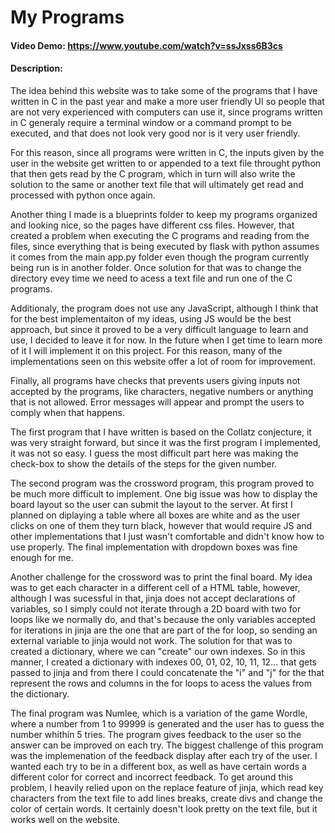 # My Programs
#### Video Demo: https://www.youtube.com/watch?v=ssJxss6B3cs
#### Description:
The idea behind this website was to take some of the programs that I have written in C in the past year and make
a more user friendly UI so people that are not very experienced with computers can use it, since programs written
in C generaly require a terminal window or a command prompt to be executed, and that does not look very good nor is it
very user friendly.

For this reason, since all programs were written in C, the inputs given by the user in the website get written to or appended
to a text file throught python that then gets read by the C program, which in turn will also write the solution to the same or another text file
that will ultimately get read and processed with python once again.

Another thing I made is a blueprints folder to keep my programs organized and looking nice, so the pages have different css files.
However, that created a problem when executing the C programs and reading from the files, since everything that is being executed
by flask with python assumes it comes from the main app.py folder even though the program currently being run is in another folder.
Once solution for that was to change the directory evey time we need to acess a text file and run one of the C programs.

Additionaly, the program does not use any JavaScript, although I think that for the best implementaiton of my ideas, using JS 
would be the best approach, but since it proved to be a very difficult language to learn and use, I decided to leave it for now.
In the future when I get time to learn more of it I will implement it on this project. For this reason, many of
the implementations seen on this website offer a lot of room for improvement.

Finally, all programs have checks that prevents users giving inputs not accepted by the programs, like characters, negative numbers
or anything that is not allowed. Error messages will appear and prompt the users to comply when that happens.

The first program that I have written is based on the Collatz conjecture, it was very straight forward, but since it was the first
program I implemented, it was not so easy. I guess the most difficult part here was making the check-box to show the details
of the steps for the given number.

The second program was the crossword program, this program proved to be much more difficult to implement. One big issue was how to
display the board layout so the user can submit the layout to the server. At first I planned on diplaying a table where all boxes 
are white and as the user clicks on one of them they turn black, however that would require JS and other implementations that I
just wasn't comfortable and didn't know how to use properly. The final implementation with dropdown boxes was fine enough for me.

Another challenge for the crossword was to print the final board. My idea was to get each character in a different cell of a HTML table, however, although I was sucessful in that, jinja does not accept declarations of variables, so I simply could not iterate through a 2D board with two for loops like we normally do, and that's because the only variables accepted for iterations in jinja are the one that are part of the for loop, so sending an external variable to jinja would not work. The solution for that was to created a dictionary, where we can "create" our own indexes. So in this manner, I created a dictionary with indexes 00, 01, 02, 10, 11, 12... that gets passed to jinja and from there I could concatenate the "i" and "j" for the that represent the rows and columns in the for loops to acess the values from the dictionary.

The final program was Numlee, which is a variation of the game Wordle, where a number from 1 to 99999 is generated and the user has to guess the number whithin 5 tries. The program gives feedback to the user so the answer can be improved on each try. The biggest challenge of this program was the implemenation of the feedback display after each try of the user. I wanted each try to be in a different box, as well as have certain words a different color for correct and incorrect feedback. To get around this problem, I heavily relied upon on the replace feature of jinja, which read key characters from the text file to add lines breaks, create divs and change the color of certain words. It certainly doesn't look pretty on the text file, but it works well on the website.
